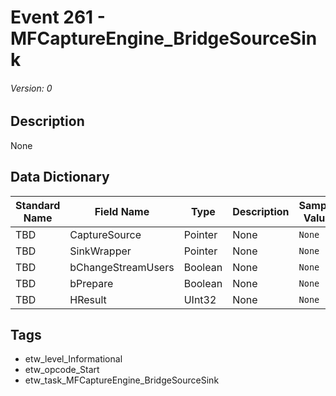 # Event 261 - MFCaptureEngine_BridgeSourceSink
###### Version: 0

## Description
None

## Data Dictionary
|Standard Name|Field Name|Type|Description|Sample Value|
|---|---|---|---|---|
|TBD|CaptureSource|Pointer|None|`None`|
|TBD|SinkWrapper|Pointer|None|`None`|
|TBD|bChangeStreamUsers|Boolean|None|`None`|
|TBD|bPrepare|Boolean|None|`None`|
|TBD|HResult|UInt32|None|`None`|

## Tags
* etw_level_Informational
* etw_opcode_Start
* etw_task_MFCaptureEngine_BridgeSourceSink